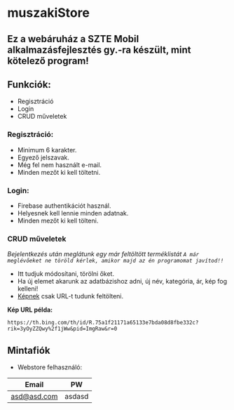 # muszakiStore
## Ez a webáruház a SZTE Mobil alkalmazásfejlesztés gy.-ra készült, mint kötelező program!

## Funkciók:
* Regisztráció
* Login 
* CRUD műveletek

### Regisztráció:
* Minimum 6 karakter.
* Egyező jelszavak.
* Még fel nem használt e-mail.
* Minden mezőt ki kell töltetni.

### Login:
* Firebase authentikációt használ.
* Helyesnek kell lennie minden adatnak.
* Minden mezőt ki kell tölteni.

### CRUD műveletek
*Bejelentkezés után meglátunk egy már feltöltött terméklistát ```A már meglévőeket ne töröld kérlek, amikor majd az én programomat javítod!!```*

* Itt tudjuk módosítani, törölni őket.
* Ha új elemet akarunk az adatbázishoz adni, új név, kategória, ár, kép fog kelleni!
* [Képnek](https://th.bing.com/th/id/R.75a1f21171a65133e7bda08d8fbe332c?rik=3yOyZZQwy%2f1jWw&pid=ImgRaw&r=0) csak URL-t tudunk feltölteni.

**Kép URL példa:** 
```
https://th.bing.com/th/id/R.75a1f21171a65133e7bda08d8fbe332c?rik=3yOyZZQwy%2f1jWw&pid=ImgRaw&r=0
```

## Mintafiók
* Webstore felhasználó: 

|Email|PW|     
|----|-----| 
|asd@asd.com|asdasd|



